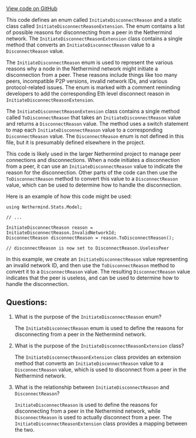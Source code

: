 [View code on GitHub](https://github.com/nethermindeth/nethermind/Nethermind.Network.Stats/Model/InitiateDisconnectReason.cs)

This code defines an enum called `InitiateDisconnectReason` and a static class called `InitiateDisconnectReasonExtension`. The enum contains a list of possible reasons for disconnecting from a peer in the Nethermind network. The `InitiateDisconnectReasonExtension` class contains a single method that converts an `InitiateDisconnectReason` value to a `DisconnectReason` value. 

The `InitiateDisconnectReason` enum is used to represent the various reasons why a node in the Nethermind network might initiate a disconnection from a peer. These reasons include things like too many peers, incompatible P2P versions, invalid network IDs, and various protocol-related issues. The enum is marked with a comment reminding developers to add the corresponding Eth level disconnect reason in `InitiateDisconnectReasonExtension`.

The `InitiateDisconnectReasonExtension` class contains a single method called `ToDisconnectReason` that takes an `InitiateDisconnectReason` value and returns a `DisconnectReason` value. The method uses a switch statement to map each `InitiateDisconnectReason` value to a corresponding `DisconnectReason` value. The `DisconnectReason` enum is not defined in this file, but it is presumably defined elsewhere in the project. 

This code is likely used in the larger Nethermind project to manage peer connections and disconnections. When a node initiates a disconnection from a peer, it can use an `InitiateDisconnectReason` value to indicate the reason for the disconnection. Other parts of the code can then use the `ToDisconnectReason` method to convert this value to a `DisconnectReason` value, which can be used to determine how to handle the disconnection. 

Here is an example of how this code might be used:

```
using Nethermind.Stats.Model;

// ...

InitiateDisconnectReason reason = InitiateDisconnectReason.InvalidNetworkId;
DisconnectReason disconnectReason = reason.ToDisconnectReason();

// disconnectReason is now set to DisconnectReason.UselessPeer
```

In this example, we create an `InitiateDisconnectReason` value representing an invalid network ID, and then use the `ToDisconnectReason` method to convert it to a `DisconnectReason` value. The resulting `DisconnectReason` value indicates that the peer is useless, and can be used to determine how to handle the disconnection.
## Questions: 
 1. What is the purpose of the `InitiateDisconnectReason` enum?
    
    The `InitiateDisconnectReason` enum is used to define the reasons for disconnecting from a peer in the Nethermind network.

2. What is the purpose of the `InitiateDisconnectReasonExtension` class?
    
    The `InitiateDisconnectReasonExtension` class provides an extension method that converts an `InitiateDisconnectReason` value to a `DisconnectReason` value, which is used to disconnect from a peer in the Nethermind network.

3. What is the relationship between `InitiateDisconnectReason` and `DisconnectReason`?
    
    `InitiateDisconnectReason` is used to define the reasons for disconnecting from a peer in the Nethermind network, while `DisconnectReason` is used to actually disconnect from a peer. The `InitiateDisconnectReasonExtension` class provides a mapping between the two.